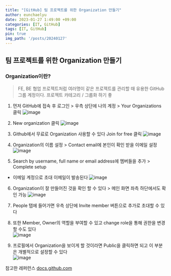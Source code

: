 ```yaml
---
title: "[GitHub] 팀 프로젝트를 위한 Organization 만들기"
author: eunchaelyu 
date: 2023-01-27 1:49:00 +09:00
categories: [IT, GitHub]
tags: [IT, GitHub]
pin: true
img_path: '/posts/20240127'
---
```



## 팀 프로젝트를 위한 Organization 만들기 

### Organization이란?
> FE, BE 협업 프로젝트처럼 여러명이 같은 프로젝트를 관리할 때 유용한 GitHub 그룹 계정이다.
> 프로젝트 카테고리 / 그룹화 하기 좋

  1. 먼저 GitHub에 접속 후 로그인 > 우측 상단에 나의 계정 > Your Organizations 클릭
![image](https://github.com/eunchaelyu/eunchaelyu.github.io/assets/119996957/dd7647e5-6c7d-4f65-aee0-a083ea4a0cdc)    

  2. New organization 클릭
![image](https://github.com/eunchaelyu/eunchaelyu.github.io/assets/119996957/54ee1978-2843-4ef4-a09e-13b5d4775812)

  3. Github에서 무료로 Organization 사용할 수 있다 Join for free 클릭
![image](https://github.com/eunchaelyu/eunchaelyu.github.io/assets/119996957/23125e48-378c-4090-8f48-97956f1f65db)

  4. Organization의 이름 설정 > Contact email에 본인이 확인 받을 이메일 설정  
![image](https://github.com/eunchaelyu/eunchaelyu.github.io/assets/119996957/2199685b-67e4-4338-8acd-3d2e30124565)

  5. Search by username, full name or email address에 멤버들을 추가 > Complete setup
  - 이메일 계정으로 초대 이메일이 발송된다
![image](https://github.com/eunchaelyu/eunchaelyu.github.io/assets/119996957/7c86665a-57b0-42e8-851f-8ecfcd2d5520)

  6. Organization이 잘 만들어진 것을 확인 할 수 있다 > 메인 화면 좌측 하단에서도 확인 가능 
![image](https://github.com/eunchaelyu/eunchaelyu.github.io/assets/119996957/86a9f2e8-4d04-4cbf-8959-5b22d5aa4d5a)   

  7. People 탭에 들어가면 우측 상단에 Invite member 버튼으로 추가로 초대할 수 있다

  8. 또한 Member, Owner의 역할을 부여할 수 있고 change role을 통해 권한을 변경할 수도 있다    
![image](https://github.com/eunchaelyu/eunchaelyu.github.io/assets/119996957/bcd6f20f-f3d8-45d6-ad36-a6a281685ea5)

  9. 프로필에서 Organization을 보이게 할 것이라면 Public을 클릭하면 되고 이 부분은 개별적으로 설정할 수 있다     
![image](https://github.com/eunchaelyu/eunchaelyu.github.io/assets/119996957/2b88b795-6ec7-4657-96d5-0609cc278506) 

 참고한 레퍼런스
[docs.github.com](https://docs.github.com/en/organizations/organizing-members-into-teams)
